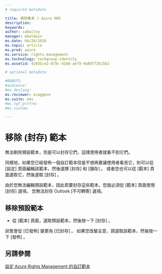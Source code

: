 ```yaml
---
# required metadata

title: 移除範本 | Azure RMS
description:
keywords:
author: cabailey
manager: mbaldwin
ms.date: 04/28/2016
ms.topic: article
ms.prod: azure
ms.service: rights-management
ms.technology: techgroup-identity
ms.assetid: 42935ce2-879c-4168-aef9-9a88f72b15b2

# optional metadata

#ROBOTS:
#audience:
#ms.devlang:
ms.reviewer: esaggese
ms.suite: ems
#ms.tgt_pltfrm:
#ms.custom:

---
```



# 移除 (封存) 範本
無法刪除預設範本，但是可以封存它們，這樣使用者就看不到它們。

同樣地，如果您已經發佈一個自訂範本但是不想再要讓使用者看見它，則可以從 [設定]  頁面編輯該範本，然後選擇 [封存]  和 [儲存]  。 或者您也可以從 [範本]  頁面選取它，然後選取 [封存] 。

由於您無法編輯預設範本，因此若要封存這些範本，您就必須從 [範本]  頁面使用 [封存]  選項。 您無法封存 Outlook [不可轉寄]  選項。

## 移除預設範本

-   從 [範本]  頁面，選取預設範本，然後按一下 [封存] 。

狀態會從 [已發佈]  變更為 [已封存] 。 如果您改變主意，請選取該範本，然後按一下 [發佈] 。



## 另請參閱
[設定 Azure Rights Management 的自訂範本](configure-custom-templates.md)

<!--HONumber=Apr16_HO3-->


